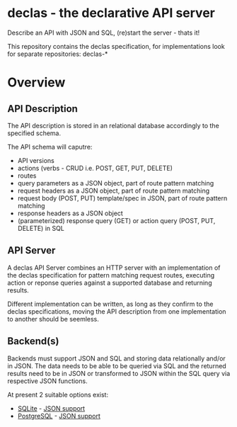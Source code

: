# declas - the declarative API server

Describe an API with JSON and SQL, (re)start the server - thats it!

This repository contains the declas specification, for implementations look for
separate repositories: declas-*

# Overview

## API Description
The API description is stored in an relational database accordingly to the
specified schema.

The API schema will caputre:

  * API versions
  * actions (verbs - CRUD i.e. POST, GET, PUT, DELETE)
  * routes
  * query parameters as a JSON object, part of route pattern matching
  * request headers as a JSON object, part of route pattern matching
  * request body (POST, PUT) template/spec in JSON, part of route pattern matching
  * response headers as a JSON object
  * (parameterized) response query (GET) or action query (POST, PUT, DELETE) in SQL

## API Server
A declas API Server combines an HTTP server with an implementation of the declas
specification for pattern matching request routes, executing action or reponse
queries against a supported database and returning results.

Different implementation can be written, as long as they confirm to the declas
specifications, moving the API description from one implementation to another
should be seemless.

## Backend(s)
Backends must support JSON and SQL and storing data relationally and/or in JSON.
The data needs to be able to be queried via SQL and the returned results need to
be in JSON or transformed to JSON within the SQL query via respective JSON functions.

At present 2 suitable options exist:

  * [SQLite](http://sqlite.org/) - [JSON support](http://sqlite.org/json1.html)
  * [PostgreSQL](http://www.postgresql.org/) - [JSON support](http://www.postgresql.org/docs/9.5/interactive/functions-json.html)

